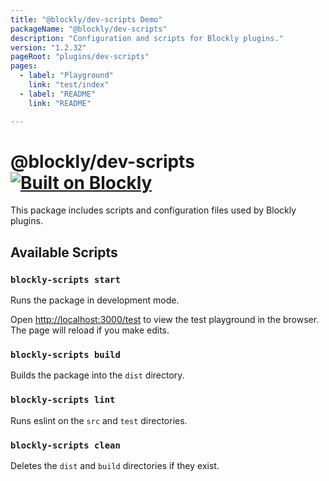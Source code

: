 ```yaml
---
title: "@blockly/dev-scripts Demo"
packageName: "@blockly/dev-scripts"
description: "Configuration and scripts for Blockly plugins."
version: "1.2.32"
pageRoot: "plugins/dev-scripts"
pages:
  - label: "Playground"
    link: "test/index"
  - label: "README"
    link: "README"

---
```

# @blockly/dev-scripts [![Built on Blockly](https://tinyurl.com/built-on-blockly)](https://github.com/google/blockly)

This package includes scripts and configuration files used by Blockly plugins.

## Available Scripts

### `blockly-scripts start`

Runs the package in development mode.

Open [http://localhost:3000/test](http://localhost:3000/test) to view the test
playground in the browser. The page will reload if you make edits.

### `blockly-scripts build`

Builds the package into the `dist` directory.

### `blockly-scripts lint`

Runs eslint on the `src` and `test` directories.

### `blockly-scripts clean`

Deletes the `dist` and `build` directories if they exist.
